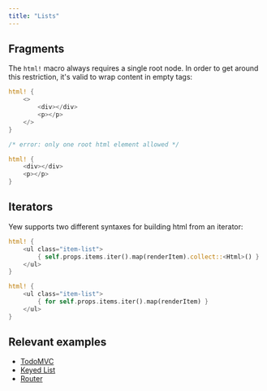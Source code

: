 ```yaml
---
title: "Lists"
---
```


## Fragments

The `html!` macro always requires a single root node. In order to get around this restriction, it's valid to wrap content in empty tags:

<!--DOCUSAURUS_CODE_TABS-->
<!--Valid-->
```rust
html! {
    <>
        <div></div>
        <p></p>
    </>
}
```

<!--Invalid-->
```rust
/* error: only one root html element allowed */

html! {
    <div></div>
    <p></p>
}
```
<!--END_DOCUSAURUS_CODE_TABS-->


## Iterators

Yew supports two different syntaxes for building html from an iterator:

<!--DOCUSAURUS_CODE_TABS-->
<!--Syntax Type 1-->
```rust
html! {
    <ul class="item-list">
        { self.props.items.iter().map(renderItem).collect::<Html>() }
    </ul>
}
```

<!--Syntax Type 2-->
```rust
html! {
    <ul class="item-list">
        { for self.props.items.iter().map(renderItem) }
    </ul>
}
```
<!--END_DOCUSAURUS_CODE_TABS-->

## Relevant examples
- [TodoMVC](https://github.com/yewstack/yew/tree/v0.18/examples/todomvc)
- [Keyed List](https://github.com/yewstack/yew/tree/v0.18/examples/keyed_list)
- [Router](https://github.com/yewstack/yew/tree/v0.18/examples/router)
